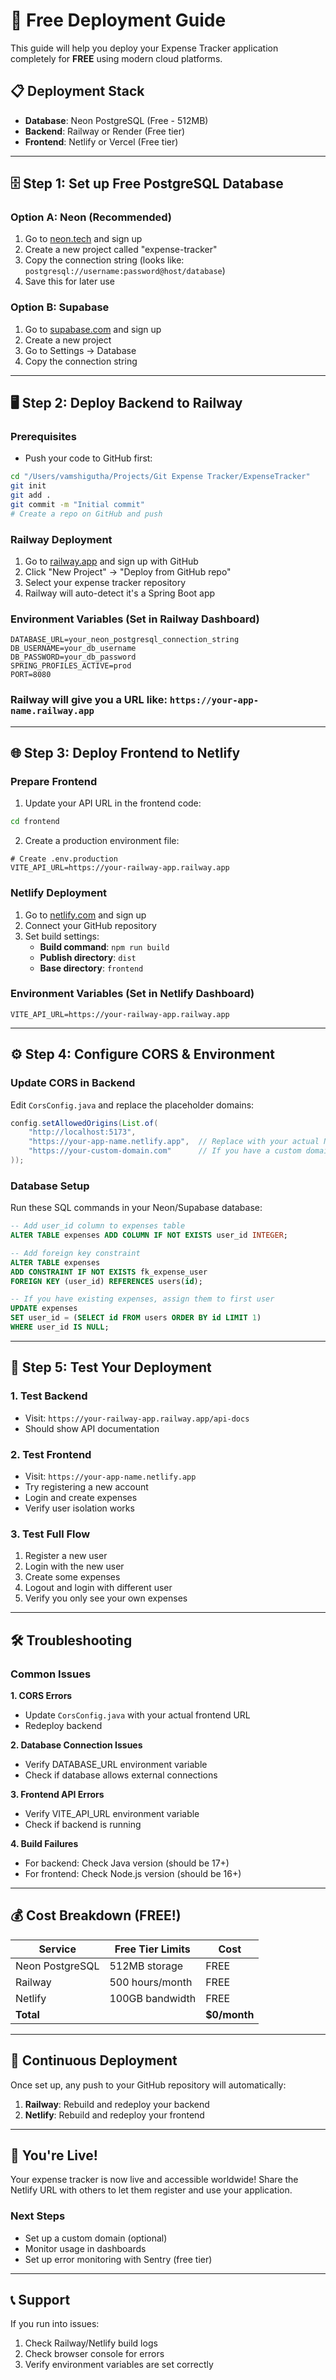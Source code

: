 # 🚀 Free Deployment Guide

This guide will help you deploy your Expense Tracker application completely for **FREE** using modern cloud platforms.

## 📋 Deployment Stack

- **Database**: Neon PostgreSQL (Free - 512MB)
- **Backend**: Railway or Render (Free tier)
- **Frontend**: Netlify or Vercel (Free tier)

---

## 🗄️ Step 1: Set up Free PostgreSQL Database

### Option A: Neon (Recommended)
1. Go to [neon.tech](https://neon.tech) and sign up
2. Create a new project called "expense-tracker"
3. Copy the connection string (looks like: `postgresql://username:password@host/database`)
4. Save this for later use

### Option B: Supabase
1. Go to [supabase.com](https://supabase.com) and sign up
2. Create a new project
3. Go to Settings → Database
4. Copy the connection string

---

## 🖥️ Step 2: Deploy Backend to Railway

### Prerequisites
- Push your code to GitHub first:
```bash
cd "/Users/vamshigutha/Projects/Git Expense Tracker/ExpenseTracker"
git init
git add .
git commit -m "Initial commit"
# Create a repo on GitHub and push
```

### Railway Deployment
1. Go to [railway.app](https://railway.app) and sign up with GitHub
2. Click "New Project" → "Deploy from GitHub repo"
3. Select your expense tracker repository
4. Railway will auto-detect it's a Spring Boot app

### Environment Variables (Set in Railway Dashboard)
```
DATABASE_URL=your_neon_postgresql_connection_string
DB_USERNAME=your_db_username
DB_PASSWORD=your_db_password
SPRING_PROFILES_ACTIVE=prod
PORT=8080
```

### Railway will give you a URL like: `https://your-app-name.railway.app`

---

## 🌐 Step 3: Deploy Frontend to Netlify

### Prepare Frontend
1. Update your API URL in the frontend code:
```bash
cd frontend
```

2. Create a production environment file:
```
# Create .env.production
VITE_API_URL=https://your-railway-app.railway.app
```

### Netlify Deployment
1. Go to [netlify.com](https://netlify.com) and sign up
2. Connect your GitHub repository
3. Set build settings:
   - **Build command**: `npm run build`
   - **Publish directory**: `dist`
   - **Base directory**: `frontend`

### Environment Variables (Set in Netlify Dashboard)
```
VITE_API_URL=https://your-railway-app.railway.app
```

---

## ⚙️ Step 4: Configure CORS & Environment

### Update CORS in Backend
Edit `CorsConfig.java` and replace the placeholder domains:
```java
config.setAllowedOrigins(List.of(
    "http://localhost:5173",
    "https://your-app-name.netlify.app",  // Replace with your actual Netlify URL
    "https://your-custom-domain.com"      // If you have a custom domain
));
```

### Database Setup
Run these SQL commands in your Neon/Supabase database:
```sql
-- Add user_id column to expenses table
ALTER TABLE expenses ADD COLUMN IF NOT EXISTS user_id INTEGER;

-- Add foreign key constraint
ALTER TABLE expenses 
ADD CONSTRAINT IF NOT EXISTS fk_expense_user 
FOREIGN KEY (user_id) REFERENCES users(id);

-- If you have existing expenses, assign them to first user
UPDATE expenses 
SET user_id = (SELECT id FROM users ORDER BY id LIMIT 1)
WHERE user_id IS NULL;
```

---

## 🧪 Step 5: Test Your Deployment

### 1. Test Backend
- Visit: `https://your-railway-app.railway.app/api-docs`
- Should show API documentation

### 2. Test Frontend
- Visit: `https://your-app-name.netlify.app`
- Try registering a new account
- Login and create expenses
- Verify user isolation works

### 3. Test Full Flow
1. Register a new user
2. Login with the new user
3. Create some expenses
4. Logout and login with different user
5. Verify you only see your own expenses

---

## 🛠️ Troubleshooting

### Common Issues

**1. CORS Errors**
- Update `CorsConfig.java` with your actual frontend URL
- Redeploy backend

**2. Database Connection Issues**
- Verify DATABASE_URL environment variable
- Check if database allows external connections

**3. Frontend API Errors**
- Verify VITE_API_URL environment variable
- Check if backend is running

**4. Build Failures**
- For backend: Check Java version (should be 17+)
- For frontend: Check Node.js version (should be 16+)

---

## 💰 Cost Breakdown (FREE!)

| Service | Free Tier Limits | Cost |
|---------|------------------|------|
| Neon PostgreSQL | 512MB storage | FREE |
| Railway | 500 hours/month | FREE |
| Netlify | 100GB bandwidth | FREE |
| **Total** | | **$0/month** |

---

## 🔄 Continuous Deployment

Once set up, any push to your GitHub repository will automatically:
1. **Railway**: Rebuild and redeploy your backend
2. **Netlify**: Rebuild and redeploy your frontend

---

## 🎉 You're Live!

Your expense tracker is now live and accessible worldwide! Share the Netlify URL with others to let them register and use your application.

### Next Steps
- Set up a custom domain (optional)
- Monitor usage in dashboards
- Set up error monitoring with Sentry (free tier)

---

## 📞 Support

If you run into issues:
1. Check Railway/Netlify build logs
2. Check browser console for errors
3. Verify environment variables are set correctly
